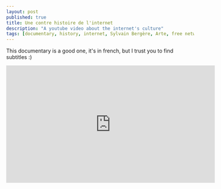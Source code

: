 ```yaml
---
layout: post
published: true
title: Une contre histoire de l'internet
description: "A youtube video about the internet's culture"
tags: [documentary, history, internet, Sylvain Bergère, Arte, free network, arte revoir, arte programme, france 3 programme, tv5 programme, programme tv arte, m6 programme, programme tv m6, programmes arte, tv arte programme, arte direct belgique, tv ce soir, arte documentaire, arte 7 revoir, programme tv arte ce soir, programme tf1 ce soir, arte tv programme, arte tv belgique, fr2 programme, arte belgique en direct, ainsi soient ils, tf1 programme ce soir, tmc programme tv, tele ce soir, arte revoir programme, programme fr3, tv la trois, programmes arte belgique, programme tv tmc, programme pour faire des vidéos, programme arte ce soir, programme m6 ce soir, les corps étrangers, programme france2, arte programme tv, revoir arte 7, programme pour faire des video, programmation arte, arte films, programme tv 5, télévision en diréct, programme antenne 2, programmes tv arte, programme tv hier, france television programme, arte revoir film, programme de la semaine, en vod, gomorra série, série gomorra, tv revoir, ainsi soient ils saison 1, faire des video, programme tv arte hier, arte france programme, programme france 2 ce soir, série mafia, arte programmation, philosophie arte, film vod, programme tv cette semaine, site documentaire, television ce soir, programme arte tv, programme du jour tv, arte 7 replay film, série pour enfant, arte dvd, m6 programme ce soir, série arte, programme tv pour demain, arte programme ce soir, documentaire première guerre mondiale, site série, programme télé m6, série documentaire, programmes tv m6, revoir film, film blow up, arte série, site cinéma, programme télé arte, gomorra saviano, arte 7 direct, gomorra saison 3, télévision direct, arte tv direct, arte télévision, cinéma sur arte, arte.de 7, arte programme en direct, télévision arte, application arte, arte application, film télévision, programme sur arte, art tv direct, programme arte ce jour, di-rect concert, art tv en direct, arte e-mail adresse, ate tv, films arte, tout programme arte, tv arte 7, arte la sept, en direct arte, arte en direct live, application arte culture, programme de arte, programme tv art, programme arte 7, arte + 7 film, arte sept, arte 7 programme, arte direct 7, sites de arte, site de arte, arte films tv, arte plus sept replay, tv allemande en direct, arte com arte, télévision allemande en direct, tèlèvision, arte le direct, la télévision en direct, tv arte direct, télévision et culture, tv allemande live, site sobre arte, tv arte live direct, tv allemande programme, programme arte direct, arte direct programme, sur la télé, tv en direct arte, la télévision et la culture, tv programme arte, à la télévision, de e mail adresse, bôite mail, infos arte, vidéos films, tv programme direct, arte info en direct, arte direct tv, programme arte en direct, infos allemagne en direct, tv arte 7 en direct, revoir programmes arte, festival du cinéma arte, films vidéos, arte info direct, tv direct arte, les chaine allemande, arte tv en direct, direct tv arte, programme arte france, festival film arte, et vod, la série gomorra, arte programme france, programme tv sur arte, film arte france, france arte direct, festival du film arte, plus 7 arte, arte direct replay, programmes arte tv, arte sept plus, arte 7 en direct, arte tv programmation, films sur arte, arte france direct, arte direct live, la france culturelle, service video a la demande, service de video a la demande, program mes, location vidéo, site de television, revoir film sur arte, revoir film arte, replay films arte, programme fr3 ce soir, merçi pour ce moment, arte films replay, des réfugiés, revoir les films de arte, arte em dvd, revoir arte film, revoir films arte, tv en direct programme, revoir film tv, arte festival cinema, ainsi soit ils, films arte en replay, arte cinéma replay, infos allemandes, ainsi soit il arte replay, programme de la semaine tv, série ainsi soient ils, arte programme du jour, replay arte films, dvd vod, les programmes de télévision, télévision programme du jour, arte programmes du jour, france arte tv, vod dvd, ainsi soient ils saison, films arte replay, arte film replay, arte films en replay, arte tv france en direct, ainsi soient-ils série, appli cinema, revoir ainsi soient ils, séries sur arte, revoir mot de passe, série tv arte, revoir un programme arte, revoir programme arte, location television, tv direct programme, film documentaire arte, arte tv documentaire, programme télé arte ce soir, documentaire arte tv, arte revoir émissions, geie film, emplois franco allemand, livre roberto saviano, programme direct tv, série sur arte, arte revoir un programme, tv programme semaine, festival arte cinema, blow up et, tv jour, arte plus tv, replay film arte, tv film en direct, série arte 2015, informatiques et libertés, arte tv france film, film tv en direct, ainsi soient ils film, film ainsi soient ils, film arte en ce moment, arte programme en cours, série à la une, arte film festival, franco cinema, le jéune, roberto saviano livre, arte mode, programme télévision arte, arte programmes tv, gomorra roberto, film sur arte en ce moment, livre de roberto saviano, art tv replay, site tv en direct, ainsi soient t ils, arte info fr, arte 7 replay documentaire, arte programme dimanche, le programme de ce soir, programme arte samedi, appli s, programme tv m6 ce soir, programme tv tcm ce soir, france 2 programme ce soir, votre tv, festival cinéma arte, des applis, email pour enfants, arte 7 live, info sur allemagne, tv documentaire, programmation film, tv gomorra, youtube film arte, film a v tele, série sur la mafia, arte tv vod, documentaire science arte, dans dvd, arte television programmes, programme arte en ce moment, film tv replay, programme télé cette semaine, programmes arte replay, arte 7 replay cinema fiction, gomorra sur arte, programme tv tmc ce soir, roberto gomorra, blow up blow up, programme de france 2, programme w9 ce soir, la télévision et les jeunes, programme tv arte ce jour, arte en ce moment, arte concert dimanche, son au cinéma, programme tv de arte, les films sur arte, programme tv de cette semaine, arte festival du film, programme télé w9, replay de arte, séries documentaires, gomorra programme tv, programme tv arte direct, documentaire télévision, chaîne arte, programme tv nt1 ce soir, cinéma les, arte tv 7 plus, serie tv sur arte, documentaire tv, programmes arte en replay, arte programme replay, arte.de replay, la tv en replay, messagerie la, arte tv plus 7, saviano roberto gomorra, la chaîne e, téléfilm arte, arte tv 7 direct, replay sur arte 7, film mafia napolitaine, revoir un film tv, site pour faire des vidéos, site pour faire une video, ainsi soient ils dvd, site vod, reseau social artistes, reseau social artiste, boite e mails, revoir arte info tv, site pour faire des vidéo, arte en replay films, revoir émission tv, les applis, tv replay arte films, programme de télévision de ce jour, vod cinema, tv fr en direct, gomorra dvd, nouveau televiseur, les appli, dvd arte, série arte ainsi soient ils, faire un vidéo, appli pour femme, programme vod, arte en replay film, sites vod, arte philosophie dvd, arte revoir documentaire, arte film en replay, reseau sociaux de rencontre, appli pour, appli information, séries arte 2015, revoir documentaire arte, application pour femme, politique de protection des données, reseau social japonais, dvd blow up, nouvelle série sur arte, documentaire sur arte, sites applications, revoir film arte tv, revoir arte documentaire, fr tv direct, roberto saviano gomorra film, programme application, séries arte, programme tele arte ce jour, tv fr direct, reseau social de rencontre, cine pour enfants, raphaêl enthoven, ciné enfant, nouvelle série arte, tv replay arte info, avec application, site pour faire un film, programme live, cinéma site, programme arte dimanche, toutes les tv, replay film tv, tv film replay, cinéma francophone, cine pour enfant, enfant cinéma, elisabeth le brun, àrte replay, sites de réseautage social, dvd mafia, livre gomorra roberto saviano, appli femme, replay télévision, film arte youtube, application culturelle, arte tv france programmes, tv programme live, culture application, séries pour enfants, programme tv film, documentaire sur les reves, 4 direct tv, programme tv arte en ce moment, blow up films, série enfant, application pour suivre les series, programme arte en replay, première guerre mondiale documentaire, sites de cinéma, programme tv gomorra, arte tv plus, science news letter, dvd a la une, enthoven raphaël, waren beety, antenne 2 programmes]
---
```

This documentary is a good one, it's in french, but I trust you to find subtitles :)

<iframe width="560" height="315" src="https://www.youtube.com/embed/vylNos6mC0A" frameborder="0" allowfullscreen></iframe>
